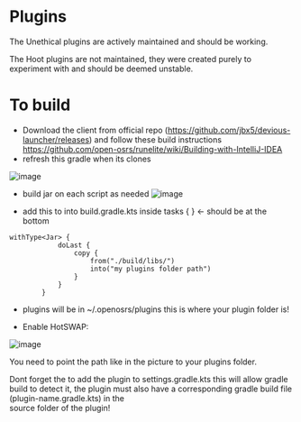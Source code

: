 # Plugins
The Unethical plugins are actively maintained and should be working.

The Hoot plugins are not maintained, they were created purely to experiment with and should be deemed unstable.


# To build

- Download the client from official repo (https://github.com/jbx5/devious-launcher/releases) and follow these build instructions https://github.com/open-osrs/runelite/wiki/Building-with-IntelliJ-IDEA
- refresh this gradle when its clones



 ![image](https://github.com/Salam-Boy/devious-plugins-extended/assets/139904240/132a64f7-5b61-40c7-8ee5-135d25aa4031)



- build jar on each script as needed
 ![image](https://github.com/Salam-Boy/devious-plugins-extended/assets/139904240/d4095b1d-25c8-40bd-b53f-df8861e25e37)

- add this to into build.gradle.kts inside tasks { } <- should be at the bottom
```
withType<Jar> {
            doLast {
                copy {
                    from("./build/libs/")
                    into("my plugins folder path")
                }
            }
        }
```

- plugins will be in ~/.openosrs/plugins this is where your plugin folder is!

- Enable HotSWAP:

 ![image](https://github.com/Salam-Boy/devious-plugins-extended/assets/139904240/406ba07e-361f-4a99-93ec-f92686423d35)

 You need to point the path like in the picture to your plugins folder.

 Dont forget the to add the plugin to settings.gradle.kts this will allow gradle build to detect it, the plugin must also have a corresponding gradle build file (plugin-name.gradle.kts) in the    
 source folder of the plugin!

